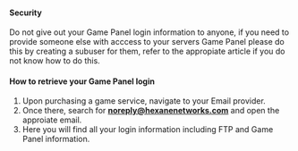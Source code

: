 #### Security
Do not give out your Game Panel login information to anyone, if you need to provide someone else with acccess to your servers Game Panel please do this by creating a subuser for them, refer to the appropiate article if you do not know how to do this.

#### How to retrieve your Game Panel login
1. Upon purchasing a game service, navigate to your Email provider.
2. Once there, search for **noreply@hexanenetworks.com** and open the approiate email.
3. Here you will find all your login information including FTP and Game Panel information.